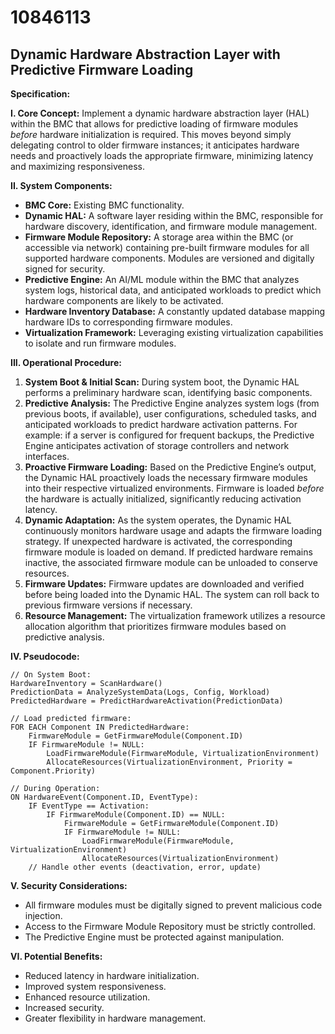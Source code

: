 # 10846113

## Dynamic Hardware Abstraction Layer with Predictive Firmware Loading

**Specification:**

**I. Core Concept:** Implement a dynamic hardware abstraction layer (HAL) within the BMC that allows for predictive loading of firmware modules *before* hardware initialization is required. This moves beyond simply delegating control to older firmware instances; it anticipates hardware needs and proactively loads the appropriate firmware, minimizing latency and maximizing responsiveness.

**II. System Components:**

*   **BMC Core:** Existing BMC functionality.
*   **Dynamic HAL:**  A software layer residing within the BMC, responsible for hardware discovery, identification, and firmware module management.
*   **Firmware Module Repository:** A storage area within the BMC (or accessible via network) containing pre-built firmware modules for all supported hardware components. Modules are versioned and digitally signed for security.
*   **Predictive Engine:** An AI/ML module within the BMC that analyzes system logs, historical data, and anticipated workloads to predict which hardware components are likely to be activated.
*   **Hardware Inventory Database:** A constantly updated database mapping hardware IDs to corresponding firmware modules.
*   **Virtualization Framework:** Leveraging existing virtualization capabilities to isolate and run firmware modules.

**III. Operational Procedure:**

1.  **System Boot & Initial Scan:** During system boot, the Dynamic HAL performs a preliminary hardware scan, identifying basic components.
2.  **Predictive Analysis:** The Predictive Engine analyzes system logs (from previous boots, if available), user configurations, scheduled tasks, and anticipated workloads to predict hardware activation patterns. For example: if a server is configured for frequent backups, the Predictive Engine anticipates activation of storage controllers and network interfaces.
3.  **Proactive Firmware Loading:** Based on the Predictive Engine’s output, the Dynamic HAL proactively loads the necessary firmware modules into their respective virtualized environments. Firmware is loaded *before* the hardware is actually initialized, significantly reducing activation latency.
4.  **Dynamic Adaptation:** As the system operates, the Dynamic HAL continuously monitors hardware usage and adapts the firmware loading strategy.  If unexpected hardware is activated, the corresponding firmware module is loaded on demand.  If predicted hardware remains inactive, the associated firmware module can be unloaded to conserve resources.
5.  **Firmware Updates:** Firmware updates are downloaded and verified before being loaded into the Dynamic HAL. The system can roll back to previous firmware versions if necessary.
6. **Resource Management:** The virtualization framework utilizes a resource allocation algorithm that prioritizes firmware modules based on predictive analysis.

**IV. Pseudocode:**

```
// On System Boot:
HardwareInventory = ScanHardware()
PredictionData = AnalyzeSystemData(Logs, Config, Workload)
PredictedHardware = PredictHardwareActivation(PredictionData)

// Load predicted firmware:
FOR EACH Component IN PredictedHardware:
    FirmwareModule = GetFirmwareModule(Component.ID)
    IF FirmwareModule != NULL:
        LoadFirmwareModule(FirmwareModule, VirtualizationEnvironment)
        AllocateResources(VirtualizationEnvironment, Priority = Component.Priority)

// During Operation:
ON HardwareEvent(Component.ID, EventType):
    IF EventType == Activation:
        IF FirmwareModule(Component.ID) == NULL:
            FirmwareModule = GetFirmwareModule(Component.ID)
            IF FirmwareModule != NULL:
                LoadFirmwareModule(FirmwareModule, VirtualizationEnvironment)
                AllocateResources(VirtualizationEnvironment)
    // Handle other events (deactivation, error, update)
```

**V. Security Considerations:**

*   All firmware modules must be digitally signed to prevent malicious code injection.
*   Access to the Firmware Module Repository must be strictly controlled.
*   The Predictive Engine must be protected against manipulation.

**VI. Potential Benefits:**

*   Reduced latency in hardware initialization.
*   Improved system responsiveness.
*   Enhanced resource utilization.
*   Increased security.
*   Greater flexibility in hardware management.